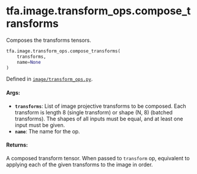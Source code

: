 <div itemscope itemtype="http://developers.google.com/ReferenceObject">
<meta itemprop="name" content="tfa.image.transform_ops.compose_transforms" />
<meta itemprop="path" content="Stable" />
</div>

# tfa.image.transform_ops.compose_transforms

Composes the transforms tensors.

``` python
tfa.image.transform_ops.compose_transforms(
    transforms,
    name=None
)
```



Defined in [`image/transform_ops.py`](https://github.com/tensorflow/addons/tree/r0.3/tensorflow_addons/image/transform_ops.py).

<!-- Placeholder for "Used in" -->

#### Args:

* <b>`transforms`</b>: List of image projective transforms to be composed. Each
    transform is length 8 (single transform) or shape (N, 8) (batched
    transforms). The shapes of all inputs must be equal, and at least one
    input must be given.
* <b>`name`</b>: The name for the op.


#### Returns:

A composed transform tensor. When passed to `transform` op,
    equivalent to applying each of the given transforms to the image in
    order.